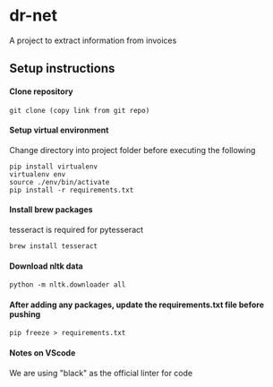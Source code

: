 # dr-net

A project to extract information from invoices

## Setup instructions
#### Clone repository
```git clone (copy link from git repo)```

#### Setup virtual environment
Change directory into project folder before executing the following
```
pip install virtualenv
virtualenv env
source ./env/bin/activate
pip install -r requirements.txt
```

#### Install brew packages
tesseract is required for pytesseract
```
brew install tesseract
```

#### Download nltk data
```
python -m nltk.downloader all
```

#### After adding any packages, update the requirements.txt file before pushing
```pip freeze > requirements.txt```


#### Notes on VScode
We are using "black" as the official linter for code
